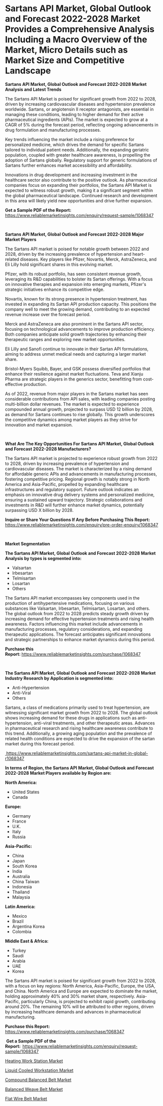 <p><h1>Sartans API Market, Global Outlook and Forecast 2022-2028 Market Provides a Comprehensive Analysis Including a Macro Overview of the Market, Micro Details such as Market Size and Competitive Landscape</h1></p><p><strong>Sartans API Market, Global Outlook and Forecast 2022-2028 Market Analysis and Latest Trends</strong></p>
<p><p>The Sartans API Market is poised for significant growth from 2022 to 2028, driven by increasing cardiovascular diseases and hypertension prevalence worldwide. Sartans, or angiotensin II receptor antagonists, are essential in managing these conditions, leading to higher demand for their active pharmaceutical ingredients (APIs). The market is expected to grow at a CAGR of 5% during the forecast period, reflecting ongoing advancements in drug formulation and manufacturing processes.</p><p>Key trends influencing the market include a rising preference for personalized medicine, which drives the demand for specific Sartans tailored to individual patient needs. Additionally, the expanding geriatric population, coupled with greater healthcare awareness, is propelling the adoption of Sartans globally. Regulatory support for generic formulations of Sartans further enhances market accessibility and affordability.</p><p>Innovations in drug development and increasing investment in the healthcare sector also contribute to the positive outlook. As pharmaceutical companies focus on expanding their portfolios, the Sartans API Market is expected to witness robust growth, making it a significant segment within the global pharmaceutical landscape. Continued research and development in this area will likely yield new opportunities and drive further expansion.</p></p>
<p><strong>Get a Sample PDF of the Report:&nbsp;</strong> <a href="https://www.reliablemarketinsights.com/enquiry/request-sample/1068347?utm_campaign=3544&utm_medium=2&utm_source=Github&utm_content=ia&utm_term=21032025&utm_id=sartans-api-market-global-outlook-and-forecast-2022-2028">https://www.reliablemarketinsights.com/enquiry/request-sample/1068347</a></p>
<p>&nbsp;</p>
<p><strong>Sartans API Market, Global Outlook and Forecast 2022-2028 Major Market Players</strong></p>
<p><p>The Sartans API market is poised for notable growth between 2022 and 2028, driven by the increasing prevalence of hypertension and heart-related diseases. Key players like Pfizer, Novartis, Merck, AstraZeneca, and Eli Lilly hold significant shares in this evolving market.</p><p>Pfizer, with its robust portfolio, has seen consistent revenue growth, leveraging its R&D capabilities to bolster its Sartan offerings. With a focus on innovative therapies and expansion into emerging markets, Pfizer's strategic initiatives enhance its competitive edge.</p><p>Novartis, known for its strong presence in hypertension treatment, has invested in expanding its Sartan API production capacity. This positions the company well to meet the growing demand, contributing to an expected revenue increase over the forecast period.</p><p>Merck and AstraZeneca are also prominent in the Sartans API sector, focusing on technological advancements to improve production efficiency. Both companies anticipate solid growth trajectories by enhancing their therapeutic ranges and exploring new market opportunities.</p><p>Eli Lilly and Sanofi continue to innovate in their Sartan API formulations, aiming to address unmet medical needs and capturing a larger market share.</p><p>Bristol-Myers Squibb, Bayer, and GSK possess diversified portfolios that enhance their resilience against market fluctuations. Teva and Xianju Pharma are strategic players in the generics sector, benefitting from cost-effective production.</p><p>As of 2022, revenue from major players in the Sartans market has seen considerable contributions from API sales, with leading companies posting multi-billion dollar revenues. The market is expected to experience compounded annual growth, projected to surpass USD 12 billion by 2028, as demand for Sartans continues to rise globally. This growth underscores the competitive dynamics among market players as they strive for innovation and market expansion.</p></p>
<p>&nbsp;</p>
<p><strong>What Are The Key Opportunities For Sartans API Market, Global Outlook and Forecast 2022-2028 Manufacturers?</strong></p>
<p><p>The Sartans API market is projected to experience robust growth from 2022 to 2028, driven by increasing prevalence of hypertension and cardiovascular diseases. The market is characterized by a rising demand for affordable generic APIs and advancements in manufacturing processes, fostering competitive pricing. Regional growth is notably strong in North America and Asia-Pacific, propelled by expanding healthcare infrastructures and regulatory support. Future outlook indicates an emphasis on innovative drug delivery systems and personalized medicine, ensuring a sustained upward trajectory. Strategic collaborations and investments in R&D will further enhance market dynamics, potentially surpassing USD X billion by 2028.</p></p>
<p><strong>Inquire or Share Your Questions If Any Before Purchasing This Report:</strong> <a href="https://www.reliablemarketinsights.com/enquiry/pre-order-enquiry/1068347?utm_campaign=3544&utm_medium=2&utm_source=Github&utm_content=ia&utm_term=21032025&utm_id=sartans-api-market-global-outlook-and-forecast-2022-2028">https://www.reliablemarketinsights.com/enquiry/pre-order-enquiry/1068347</a></p>
<p>&nbsp;</p>
<p><strong>Market Segmentation</strong></p>
<p><strong>The Sartans API Market, Global Outlook and Forecast 2022-2028 Market Analysis by types is segmented into:</strong></p>
<p><ul><li>Valsartan</li><li>Irbesartan</li><li>Telmisartan</li><li>Losartan</li><li>Others</li></ul></p>
<p><p>The Sartans API market encompasses key components used in the production of antihypertensive medications, focusing on various substances like Valsartan, Irbesartan, Telmisartan, Losartan, and others. The global outlook from 2022 to 2028 predicts steady growth driven by increasing demand for effective hypertension treatments and rising health awareness. Factors influencing this market include advancements in manufacturing processes, regulatory considerations, and expanding therapeutic applications. The forecast anticipates significant innovations and strategic partnerships to enhance market dynamics during this period.</p></p>
<p><strong>Purchase this Report:&nbsp;</strong><a href="https://www.reliablemarketinsights.com/purchase/1068347?utm_campaign=3544&utm_medium=2&utm_source=Github&utm_content=ia&utm_term=21032025&utm_id=sartans-api-market-global-outlook-and-forecast-2022-2028">https://www.reliablemarketinsights.com/purchase/1068347</a></p>
<p>&nbsp;</p>
<p><strong>The Sartans API Market, Global Outlook and Forecast 2022-2028 Market Industry Research by Application is segmented into:</strong></p>
<p><ul><li>Anti-Hypertension</li><li>Anti-Viral</li><li>Others</li></ul></p>
<p><p>Sartans, a class of medications primarily used to treat hypertension, are witnessing significant market growth from 2022 to 2028. The global outlook shows increasing demand for these drugs in applications such as anti-hypertension, anti-viral treatments, and other therapeutic areas. Advances in pharmaceutical research and rising healthcare awareness contribute to this trend. Additionally, a growing aging population and the prevalence of related health conditions are expected to drive the expansion of the sartan market during this forecast period.</p></p>
<p><a href="https://www.reliablemarketinsights.com/sartans-api-market-in-global-r1068347?utm_campaign=3544&utm_medium=2&utm_source=Github&utm_content=ia&utm_term=21032025&utm_id=sartans-api-market-global-outlook-and-forecast-2022-2028">&nbsp;https://www.reliablemarketinsights.com/sartans-api-market-in-global-r1068347</a></p>
<p><strong>In terms of Region, the Sartans API Market, Global Outlook and Forecast 2022-2028 Market Players available by Region are:</strong></p>
<p>
    <p> <strong> North America: </strong>
        <ul>
            <li>United States</li>
            <li>Canada</li>
        </ul>
        </p> 
    <p> <strong> Europe: </strong>
        <ul>
            <li>Germany</li>
            <li>France</li>
            <li>U.K.</li>
            <li>Italy</li>
            <li>Russia</li>
        </ul>
        </p> 
    <p> <strong> Asia-Pacific: </strong>
        <ul>
            <li>China</li>
            <li>Japan</li>
            <li>South Korea</li>
            <li>India</li>
            <li>Australia</li>
            <li>China Taiwan</li>
            <li>Indonesia</li>
            <li>Thailand</li>
            <li>Malaysia</li>
        </ul>
        </p> 
    <p> <strong> Latin America: </strong>
        <ul>
            <li>Mexico</li>
            <li>Brazil</li>
            <li>Argentina Korea</li>
            <li>Colombia</li>
        </ul>
        </p> 
    <p> <strong> Middle East & Africa: </strong>
        <ul>
            <li>Turkey</li>
            <li>Saudi</li>
            <li>Arabia</li>
            <li>UAE</li>
            <li>Korea</li>
        </ul>
    </p>
    </p>
<p><p>The Sartans API market is poised for significant growth from 2022 to 2028, with a focus on key regions: North America, Asia-Pacific, Europe, the USA, and China. North America and Europe are expected to dominate the market, holding approximately 40% and 30% market share, respectively. Asia-Pacific, particularly China, is projected to exhibit rapid growth, contributing around 20%. The remaining 10% will be attributed to other regions, driven by increasing healthcare demands and advances in pharmaceutical manufacturing.</p></p>
<p><strong>Purchase this Report: </strong><a href="https://www.reliablemarketinsights.com/purchase/1068347?utm_campaign=3544&utm_medium=2&utm_source=Github&utm_content=ia&utm_term=21032025&utm_id=sartans-api-market-global-outlook-and-forecast-2022-2028">https://www.reliablemarketinsights.com/purchase/1068347</a></p>
<p>&nbsp;<strong>Get a Sample PDF of the Report:&nbsp;&nbsp;</strong><a href="https://www.reliablemarketinsights.com/enquiry/request-sample/1068347?utm_campaign=3544&utm_medium=2&utm_source=Github&utm_content=ia&utm_term=21032025&utm_id=sartans-api-market-global-outlook-and-forecast-2022-2028">https://www.reliablemarketinsights.com/enquiry/request-sample/1068347</a></p>
<p><strong></strong></p>
<p><p><a href="https://www.linkedin.com/pulse/heating-work-station-market-report-forward-looking-perspective-yremc?utm_campaign=3544&utm_medium=2&utm_source=Github&utm_content=ia&utm_term=21032025&utm_id=sartans-api-market-global-outlook-and-forecast-2022-2028">Heating Work Station Market</a></p><p><a href="https://www.linkedin.com/pulse/market-dynamics-trends-in-depth-look-liquid-cooled-workstation-bz2kc?utm_campaign=3544&utm_medium=2&utm_source=Github&utm_content=ia&utm_term=21032025&utm_id=sartans-api-market-global-outlook-and-forecast-2022-2028">Liquid Cooled Workstation Market</a></p><p><a href="https://www.linkedin.com/pulse/compound-balanced-belt-market-growth-forecast-from-2025-2032-dz6ac?utm_campaign=3544&utm_medium=2&utm_source=Github&utm_content=ia&utm_term=21032025&utm_id=sartans-api-market-global-outlook-and-forecast-2022-2028">Compound Balanced Belt Market</a></p><p><a href="https://www.linkedin.com/pulse/comprehensive-evaluation-balanced-weave-belt-market-size-anticipating-oecbc?utm_campaign=3544&utm_medium=2&utm_source=Github&utm_content=ia&utm_term=21032025&utm_id=sartans-api-market-global-outlook-and-forecast-2022-2028">Balanced Weave Belt Market</a></p><p><a href="https://www.linkedin.com/pulse/rising-trends-flat-wire-belt-market-projected-growth-51-cagr-kwy1c?utm_campaign=3544&utm_medium=2&utm_source=Github&utm_content=ia&utm_term=21032025&utm_id=sartans-api-market-global-outlook-and-forecast-2022-2028">Flat Wire Belt Market</a></p></p>